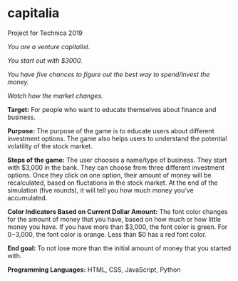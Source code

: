 # capitalia
Project for Technica 2019

  *You are a venture capitalist.*

  *You start out with $3000.*
  
  *You have five chances to figure out the best way to spend/invest the money.*
  
  *Watch how the market changes.*


**Target:** 
For people who want to educate themselves about finance and business. 

**Purpose:** 
The purpose of the game is to educate users about different investment options. The game also helps users to understand the potential volatility of the stock market.

**Steps of the game:**
The user chooses a name/type of business. They start with $3,000 in the bank.
They can choose from three different investment options.
Once they click on one option, their amount of money will be recalculated, based on fluctations in the stock market.
At the end of the simulation (five rounds), it will tell you how much money you’ve accumulated.

**Color Indicators Based on Current Dollar Amount:**
The font color changes for the amount of money that you have, based on how much or how little money you have.
If you have more than $3,000, the font color is green.
For $0-$3,000, the font color is orange. 
Less than $0 has a red font color.

**End goal:** 
To not lose more than the initial amount of money that you started with.

**Programming Languages:** 
HTML, CSS, JavaScript, Python

